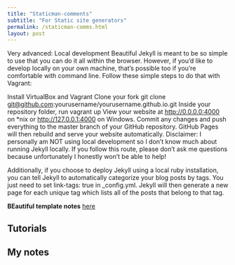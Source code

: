```yaml
---
title: "Staticman-comments"
subtitle: "For Static site generators"
permalink: /staticman-comms.html
layout: post
---
```


Very advanced: Local development
Beautiful Jekyll is meant to be so simple to use that you can do it all within the browser. However, if you’d like to develop locally on your own machine, that’s possible too if you’re comfortable with command line. Follow these simple steps to do that with Vagrant:

Install VirtualBox and Vagrant
Clone your fork git clone git@github.com:yourusername/yourusername.github.io.git
Inside your repository folder, run vagrant up
View your website at http://0.0.0.0:4000 on *nix or http://127.0.0.1:4000 on Windows.
Commit any changes and push everything to the master branch of your GitHub repository. GitHub Pages will then rebuild and serve your website automatically.
Disclaimer: I personally am NOT using local development so I don’t know much about running Jekyll locally. If you follow this route, please don’t ask me questions because unfortunately I honestly won’t be able to help!

Additionally, if you choose to deploy Jekyll using a local ruby installation, you can tell Jekyll to automatically categorize your blog posts by tags. You just need to set link-tags: true in _config.yml. Jekyll will then generate a new page for each unique tag which lists all of the posts that belong to that tag.

**BEautiful template notes** [here](https://w4ngatang.github.io/template-instructions/#basic-features)
## Tutorials




## My notes